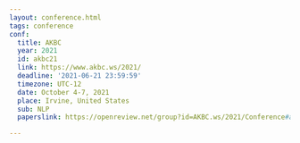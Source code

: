 ```yaml
---
layout: conference.html
tags: conference
conf:
  title: AKBC
  year: 2021
  id: akbc21
  link: https://www.akbc.ws/2021/
  deadline: '2021-06-21 23:59:59'
  timezone: UTC-12
  date: October 4-7, 2021
  place: Irvine, United States
  sub: NLP
  paperslink: https://openreview.net/group?id=AKBC.ws/2021/Conference#all-submissions

---
```

